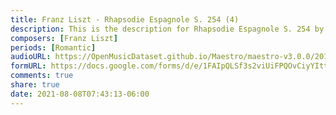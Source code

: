 ```yaml
---
title: Franz Liszt - Rhapsodie Espagnole S. 254 (4)
description: This is the description for Rhapsodie Espagnole S. 254 by Franz Liszt
composers: [Franz Liszt]
periods: [Romantic]
audioURL: https://OpenMusicDataset.github.io/Maestro/maestro-v3.0.0/2013/ORIG-MIDI_03_7_8_13_Group__MID--AUDIO_17_R2_2013_wav--3.midi
formURL: https://docs.google.com/forms/d/e/1FAIpQLSf3s2viUiFPQOvCiyYIttoQjbYgtdyAZXpInV8eFokGuOdq1Q/viewform
comments: true
share: true
date: 2021-08-08T07:43:13-06:00
---
```

